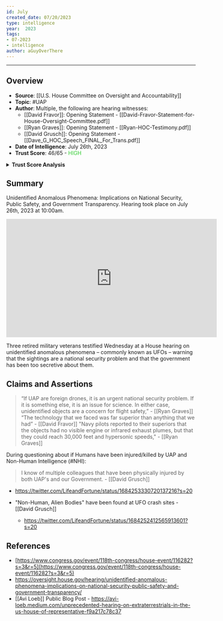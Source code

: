 ```yaml
---
id: July
created_date: 07/20/2023
type: intelligence
year:  2023
tags:
- 07-2023
- intelligence
author: aGuyOverThere
---
```


----

## Overview

- **Source**: [[U.S. House Committee on Oversight and Accountability]]
- **Topic**: #UAP 
- **Author**: Multiple, the following are hearing witnesses:
	- [[David Fravor]]: Opening Statement - [[David-Fravor-Statement-for-House-Oversight-Committee.pdf]]
	- [[Ryan Graves]]: Opening Statement - [[Ryan-HOC-Testimony.pdf]]
	- [[David Grusch]]: Opening Statement - [[Dave_G_HOC_Speech_FINAL_For_Trans.pdf]]
- **Date of Intelligence**: July 26th, 2023
- **Trust Score**: 46/65 - <span style="color: limegreen;">HIGH</span>

<details>
<summary><b>Trust Score Analysis</b></summary>
<IMG src="https://publish-01.obsidian.md/access/1c31a6f93f82a49b0a9eb31193d6cdec/_images/UAP_House_Trust_Score.png" alt="Trust Score"/>
</details>

## Summary

Unidentified Anomalous Phenomena: Implications on National Security, Public Safety, and Government Transparency. Hearing took place on July 26th, 2023 at 10:00am.

<iframe width="560" height="315" src="https://www.youtube.com/embed/KQ7Dw-739VY" title="YouTube video player" frameborder="0" allow="accelerometer; autoplay; clipboard-write; encrypted-media; gyroscope; picture-in-picture; web-share" allowfullscreen></iframe>

Three retired military veterans testified Wednesday at a House hearing on unidentified anomalous phenomena – commonly known as UFOs – warning that the sightings are a national security problem and that the government has been too secretive about them.

## Claims and Assertions

> “If UAP are foreign drones, it is an urgent national security problem. If it is something else, it is an issue for science. In either case, unidentified objects are a concern for flight safety,” - [[Ryan Graves]]
> “The technology that we faced was far superior than anything that we had” - [[David Fravor]]
> "Navy pilots reported to their superiors that the objects had no visible engine or infrared exhaust plumes, but that they could reach 30,000 feet and hypersonic speeds," - [[Ryan Graves]]

During questioning about if Humans have been injured/killed by UAP and Non-Human Intelligence (#NHI):

> I know of multiple colleagues that have been physically injured by both UAP's and our Government. - [[David Grusch]]

- https://twitter.com/LifeandFortune/status/1684253330720137216?s=20

- "Non-Human, Alien Bodies" have been found at UFO crash sites - [[David Grusch]]
	- https://twitter.com/LifeandFortune/status/1684252412565913601?s=20

## References

- [https://www.congress.gov/event/118th-congress/house-event/116282?s=3&r=5](https://www.congress.gov/event/118th-congress/house-event/116282?s=3&r=5)
- https://oversight.house.gov/hearing/unidentified-anomalous-phenomena-implications-on-national-security-public-safety-and-government-transparency/
- [[Avi Loeb]] Public Blog Post - https://avi-loeb.medium.com/unprecedented-hearing-on-extraterrestrials-in-the-us-house-of-representative-f9a217c78c37

